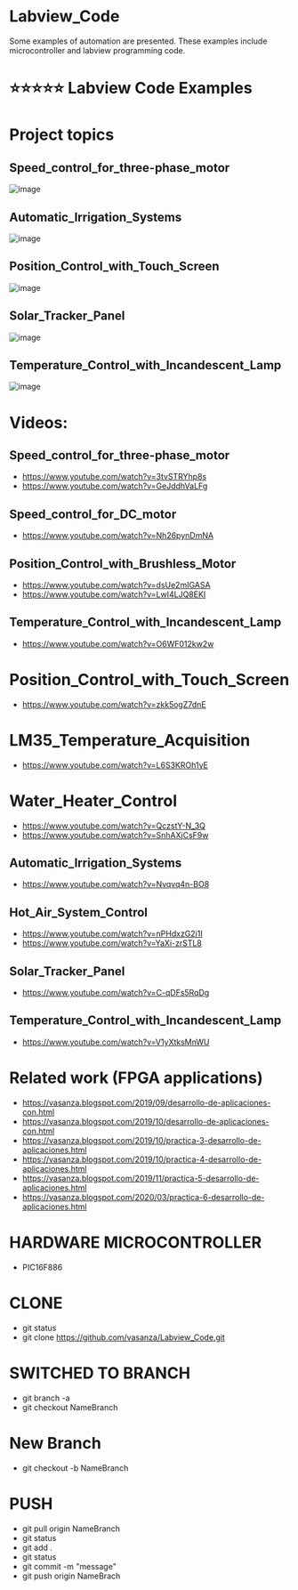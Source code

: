 # Labview_Code
Some examples of automation are presented. These examples include microcontroller and labview programming code.

# ⭐⭐⭐⭐⭐ Labview Code Examples

# Project topics
## Speed_control_for_three-phase_motor
![image](https://user-images.githubusercontent.com/12642226/138617177-f87ec8e5-5a64-4d50-bff0-1bfd895b8277.png)
## Automatic_Irrigation_Systems
![image](https://user-images.githubusercontent.com/12642226/138617194-3828c074-c9be-42aa-b7aa-35248859a8e6.png)
## Position_Control_with_Touch_Screen
![image](https://user-images.githubusercontent.com/12642226/138617208-03c4af33-a525-473e-8b3f-1cc2ddbfb24a.png)
## Solar_Tracker_Panel
![image](https://user-images.githubusercontent.com/12642226/138617221-98c6bc25-be36-4453-be2a-efa1bbab992e.png)
## Temperature_Control_with_Incandescent_Lamp
![image](https://user-images.githubusercontent.com/12642226/138617241-79dca9ca-e94f-48f0-a470-cf9b0f849405.png)

# Videos:
## Speed_control_for_three-phase_motor
- https://www.youtube.com/watch?v=3tvSTRYhp8s
- https://www.youtube.com/watch?v=GeJddhVaLFg
## Speed_control_for_DC_motor
- https://www.youtube.com/watch?v=Nh26pynDmNA
## Position_Control_with_Brushless_Motor
- https://www.youtube.com/watch?v=dsUe2mIGASA
- https://www.youtube.com/watch?v=LwI4LJQ8EKI
## Temperature_Control_with_Incandescent_Lamp
- https://www.youtube.com/watch?v=O6WF012kw2w
# Position_Control_with_Touch_Screen
- https://www.youtube.com/watch?v=zkk5ogZ7dnE
# LM35_Temperature_Acquisition
- https://www.youtube.com/watch?v=L6S3KROh1yE
# Water_Heater_Control
- https://www.youtube.com/watch?v=QczstY-N_3Q
- https://www.youtube.com/watch?v=SnhAXjCsF9w
## Automatic_Irrigation_Systems
- https://www.youtube.com/watch?v=Nvqvq4n-BO8
## Hot_Air_System_Control
- https://www.youtube.com/watch?v=nPHdxzG2i1I
- https://www.youtube.com/watch?v=YaXi-zrSTL8
## Solar_Tracker_Panel
- https://www.youtube.com/watch?v=C-qDFs5RqDg
## Temperature_Control_with_Incandescent_Lamp
- https://www.youtube.com/watch?v=V1yXtksMnWU

# Related work (FPGA applications)
- https://vasanza.blogspot.com/2019/09/desarrollo-de-aplicaciones-con.html
- https://vasanza.blogspot.com/2019/10/desarrollo-de-aplicaciones-con.html
- https://vasanza.blogspot.com/2019/10/practica-3-desarrollo-de-aplicaciones.html
- https://vasanza.blogspot.com/2019/10/practica-4-desarrollo-de-aplicaciones.html
- https://vasanza.blogspot.com/2019/11/practica-5-desarrollo-de-aplicaciones.html
- https://vasanza.blogspot.com/2020/03/practica-6-desarrollo-de-aplicaciones.html

# HARDWARE MICROCONTROLLER
- PIC16F886

# CLONE
- git status
- git clone https://github.com/vasanza/Labview_Code.git

# SWITCHED TO BRANCH
- git branch -a
- git checkout NameBranch

# New Branch
- git checkout -b NameBranch

# PUSH
- git pull origin NameBranch
- git status
- git add .
- git status
- git commit -m "message"
- git push origin NameBrach
